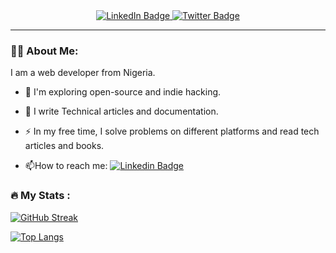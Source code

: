 <!-- ### Hi there 👋, I'm Lennox -->
 
 <div id="badges" align="center">
  <a href="https://www.linkedin.com/in/lennoxcharles/">
    <img src="https://img.shields.io/badge/LinkedIn-blue?style=for-the-badge&logo=linkedin&logoColor=white" alt="LinkedIn Badge"/>
  </a>
  <a href="https://twitter.com/c_lennyx">
    <img src="https://img.shields.io/badge/Twitter-blue?style=for-the-badge&logo=twitter&logoColor=white" alt="Twitter Badge"/>
  </a>
 </div>

---
### :man_technologist: About Me:

I am a web developer from Nigeria.

- :telescope: I'm exploring open-source and indie hacking.

- :seedling: I write Technical articles and documentation.

- :zap: In my free time, I solve problems on different platforms and read tech articles and books.

- :mailbox:How to reach me: [![Linkedin Badge](https://img.shields.io/badge/-LinkedIn-blue?style=flat&logo=Linkedin&logoColor=white)](https://www.linkedin.com/in/lennoxcharles/)

### :fire: My Stats :

[![GitHub Streak](http://github-readme-streak-stats.herokuapp.com?user=lennyaiko&theme=transparent&hide_border=true&mode=weekly)](https://git.io/streak-stats)

[![Top Langs](https://github-readme-stats.vercel.app/api/top-langs/?username=lennyaiko&show_icons=true&theme=transparent)](https://github.com/anuraghazra/github-readme-stats)


